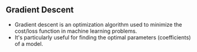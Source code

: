## Gradient Descent
- Gradient descent is an optimization algorithm used to minimize the cost/loss function in machine learning problems.
- It's particularly useful for finding the optimal parameters (coefficients) of a model.